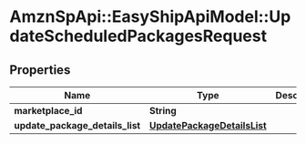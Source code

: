 # AmznSpApi::EasyShipApiModel::UpdateScheduledPackagesRequest

## Properties
Name | Type | Description | Notes
------------ | ------------- | ------------- | -------------
**marketplace_id** | **String** |  | 
**update_package_details_list** | [**UpdatePackageDetailsList**](UpdatePackageDetailsList.md) |  | 

